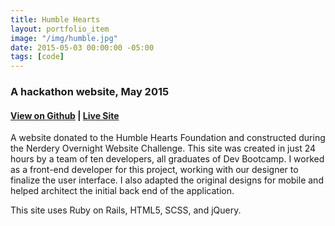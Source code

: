 ```yaml
---
title: Humble Hearts
layout: portfolio_item
image: "/img/humble.jpg"
date: 2015-05-03 00:00:00 -05:00
tags: [code]
---
```


### A hackathon website, May 2015
#### [View on Github](https://github.com/wiliajc87/humblehearts/tree/development) | [Live Site](http://www.humbleheartsfoundation.org/)

<p>A website donated to the Humble Hearts Foundation and constructed during the Nerdery Overnight Website Challenge. This site was created in just 24 hours by a team of ten developers, all graduates of Dev Bootcamp. I worked as a front-end developer for this project, working with our designer to finalize the user interface. I also adapted the original designs for mobile and helped architect the initial back end of the application.</p>
<p>This site uses Ruby on Rails, HTML5, SCSS, and jQuery.</p>
